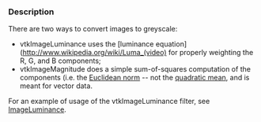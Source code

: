 ### Description

There are two ways to convert images to greyscale:
* vtkImageLuminance uses the [luminance equation](http://www.wikipedia.org/wiki/Luma_(video) for properly weighting the R, G, and B components;
* vtkImageMagnitude does a simple sum-of-squares computation of the components (i.e. the [Euclidean norm](http://www.wikipedia.org/wiki/Magnitude_(mathematics)#Euclidean_vector_space) -- not the [quadratic mean](http://www.wikipedia.org/wiki/Root_mean_square), and is meant for vector data.

For an example of usage of the vtkImageLuminance filter, see [ImageLuminance](../ImageLuminance).
